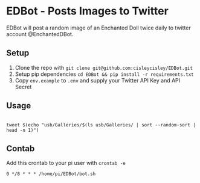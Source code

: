 # EDBot - Posts Images to Twitter
EDBot will post a random image of an Enchanted Doll twice daily to twitter account @EnchantedDBot.

## Setup

1. Clone the repo with `git clone git@github.com:cisleycisley/EDBot.git`
2. Setup pip dependencies `cd EDBot && pip install -r requirements.txt`
3. Copy `env.example` to `.env` and supply your Twitter API Key and API Secret

## Usage

```shell

tweet $(echo "usb/Galleries/$(ls usb/Galleries/ | sort --random-sort | head -n 1)")
```

## Contab

Add this crontab to your pi user with `crontab -e`

``` crontab
0 */8 * * * /home/pi/EDBot/bot.sh
```
